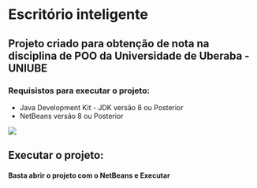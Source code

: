 # Escritório inteligente
## Projeto criado para obtenção de nota na disciplina de POO da Universidade de Uberaba - UNIUBE



### Requisistos para executar o projeto:
- Java Development Kit - JDK versão 8 ou Posterior
- NetBeans versão 8 ou Posterior
<img src="https://imgur.com/TCJPAzI"/>

## Executar o projeto:
#### Basta abrir o projeto com o NetBeans e Executar
